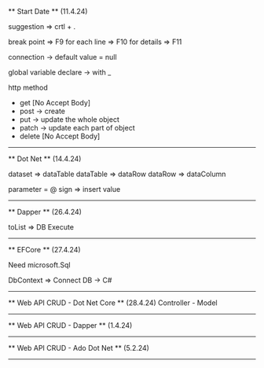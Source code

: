 ** Start Date ** (11.4.24)

suggestion => crtl + . 

break point => F9
for each line => F10
for details => F11

connection -> default value = null 

global variable declare -> with _ 

http method
- get  [No Accept Body]
- post -> create
- put -> update the whole object         
- patch -> update each part of object
- delete [No Accept Body]

----------------------------------
** Dot Net ** (14.4.24)

dataset => dataTable
dataTable => dataRow
dataRow => dataColumn

parameter = @ sign => insert value

---------------------------------
** Dapper ** (26.4.24)

toList => DB Execute

---------------------------------
** EFCore ** (27.4.24)

Need microsoft.Sql  

DbContext => Connect DB -> C#

---------------------------------
** Web API CRUD - Dot Net Core ** (28.4.24)
Controller - Model 

------------------------------------------
** Web API CRUD - Dapper ** (1.4.24)

-----------------------------------
** Web API CRUD - Ado Dot Net ** (5.2.24)

_________________________________________